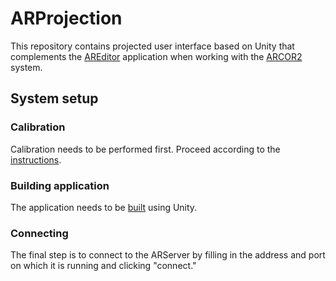 # ARProjection
This repository contains projected user interface based on Unity that complements the [AREditor](https://github.com/robofit/arcor2_areditor) application when working with the [ARCOR2](https://github.com/robofit/arcor2) system.

## System setup
### Calibration
Calibration needs to be performed first. Proceed according to the [instructions](https://github.com/krupica/ARProjection/tree/main/Calibration).

### Building application
The application needs to be [built](https://docs.unity3d.com/Manual/PublishingBuilds.html) using Unity. 

### Connecting
The final step is to connect to the ARServer by filling in the address and port on which it is running and clicking "connect."